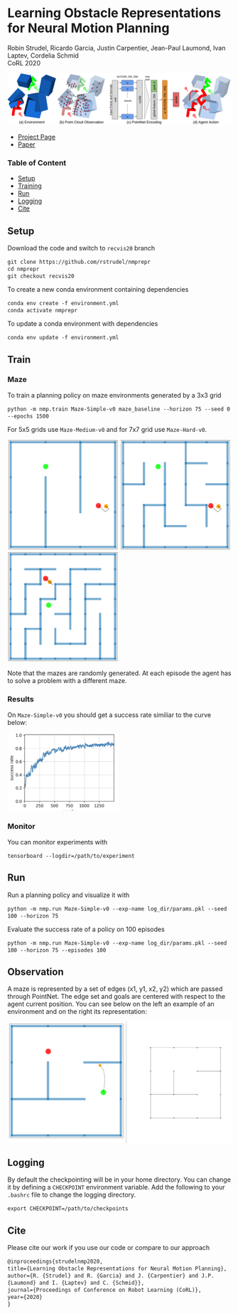 # Learning Obstacle Representations for Neural Motion Planning

Robin Strudel, Ricardo Garcia, Justin Carpentier, Jean-Paul Laumond, Ivan Laptev, Cordelia Schmid\
CoRL 2020

![](images/overview.png)

- [Project Page](https://www.di.ens.fr/willow/research/nmp_repr/)
- [Paper](https://arxiv.org/abs/2008.11174)



### Table of Content

- [Setup](#setup)
- [Training](#train)
- [Run](#run)
- [Logging](#logging)
- [Cite](#cite)


## Setup

Download the code and switch to `recvis20` branch
```
git clone https://github.com/rstrudel/nmprepr
cd nmprepr
git checkout recvis20
```

To create a new conda environment containing dependencies
```
conda env create -f environment.yml
conda activate nmprepr
```

To update a conda environment with dependencies
```
conda env update -f environment.yml
```

## Train

### Maze

To train a planning policy on maze environments generated by a 3x3 grid
```
python -m nmp.train Maze-Simple-v0 maze_baseline --horizon 75 --seed 0 --epochs 1500
```

For 5x5 grids use `Maze-Medium-v0` and for 7x7 grid use `Maze-Hard-v0`.
<p float="center">
    <img src="images/easy.png" width="250">
    <img src="images/medium.png" width="250">
    <img src="images/hard.png" width="250">
</p>

Note that the mazes are randomly generated. At each episode the agent has to solve a problem with a different maze.

### Results

On `Maze-Simple-v0` you should get a success rate similiar to the curve below:

<img src="images/stdrew_success_3x3.png" width="250">


### Monitor

You can monitor experiments with
```
tensorboard --logdir=/path/to/experiment
```

## Run

Run a planning policy and visualize it with
```
python -m nmp.run Maze-Simple-v0 --exp-name log_dir/params.pkl --seed 100 --horizon 75
```
       
Evaluate the success rate of a policy on 100 episodes
```
python -m nmp.run Maze-Simple-v0 --exp-name log_dir/params.pkl --seed 100 --horizon 75 --episodes 100
```

## Observation

A maze is represented by a set of edges (x1, y1, x2, y2) which are passed through PointNet.
The edge set and goals are centered with respect to the agent current position. You can see below on the left an example of an environment and on the right its representation:

<img src="images/maze_repr.png" width="600">

## Logging

By default the checkpointing will be in your home directory. You can change it by defining a `CHECKPOINT` environment variable. Add the following to your `.bashrc` file to change the logging directory.
```
export CHECKPOINT=/path/to/checkpoints
```

## Cite

Please cite our work if you use our code or compare to our approach
```
@inproceedings{strudelnmp2020,
title={Learning Obstacle Representations for Neural Motion Planning},
author={R. {Strudel} and R. {Garcia} and J. {Carpentier} and J.P. {Laumond} and I. {Laptev} and C. {Schmid}},
journal={Proceedings of Conference on Robot Learning (CoRL)},
year={2020}
}
```
